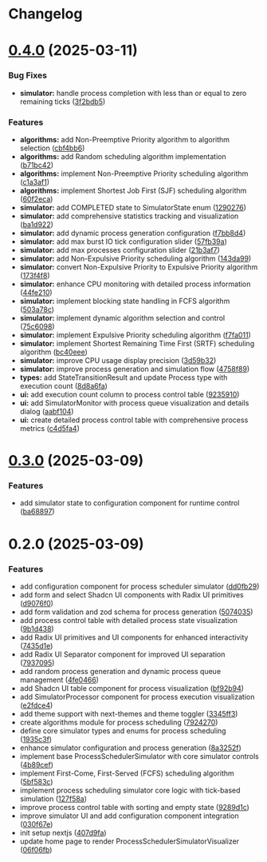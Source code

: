 # Changelog

# [0.4.0](https://github.com/EnderPuentes/ula-so-process-scheduler/compare/0.3.0...0.4.0) (2025-03-11)


### Bug Fixes

* **simulator:** handle process completion with less than or equal to zero remaining ticks ([3f2bdb5](https://github.com/EnderPuentes/ula-so-process-scheduler/commit/3f2bdb5eebe7b594b92223dba4a6dbb21e3e116e))


### Features

* **algorithms:** add Non-Preemptive Priority algorithm to algorithm selection ([cbf4bb6](https://github.com/EnderPuentes/ula-so-process-scheduler/commit/cbf4bb61c5a86b8e917988ea323ce740ee2b668f))
* **algorithms:** add Random scheduling algorithm implementation ([b71bc42](https://github.com/EnderPuentes/ula-so-process-scheduler/commit/b71bc42584a82511ddaaaf82f3f15b613bee6351))
* **algorithms:** implement Non-Preemptive Priority scheduling algorithm ([c1a3af1](https://github.com/EnderPuentes/ula-so-process-scheduler/commit/c1a3af1eb29e06fcfb9f2a2a2757e0f1fd293992))
* **algorithms:** implement Shortest Job First (SJF) scheduling algorithm ([60f2eca](https://github.com/EnderPuentes/ula-so-process-scheduler/commit/60f2eca1a87237c77b3899fced6234a8e88406f6))
* **simulator:** add COMPLETED state to SimulatorState enum ([1290276](https://github.com/EnderPuentes/ula-so-process-scheduler/commit/12902764f62e8c1c0cfaf83b50d44c3e35e76c5f))
* **simulator:** add comprehensive statistics tracking and visualization ([ba1d922](https://github.com/EnderPuentes/ula-so-process-scheduler/commit/ba1d92257b3b72b85bec007ed0e92d12c2fd46b3))
* **simulator:** add dynamic process generation configuration ([f7bb8d4](https://github.com/EnderPuentes/ula-so-process-scheduler/commit/f7bb8d495475a2d93a401178ecbec5228bdf29fb))
* **simulator:** add max burst IO tick configuration slider ([57fb39a](https://github.com/EnderPuentes/ula-so-process-scheduler/commit/57fb39a3831c32295fd84a7422574eec9c2a9064))
* **simulator:** add max processes configuration slider ([21b3af7](https://github.com/EnderPuentes/ula-so-process-scheduler/commit/21b3af74b0529ca2f05a3ac74d919c7ce7cc0e49))
* **simulator:** add Non-Expulsive Priority scheduling algorithm ([143da99](https://github.com/EnderPuentes/ula-so-process-scheduler/commit/143da99b19ca10cad2d462f80abd0c7ea2ecfc7f))
* **simulator:** convert Non-Expulsive Priority to Expulsive Priority algorithm ([173f4f8](https://github.com/EnderPuentes/ula-so-process-scheduler/commit/173f4f861896af446d4d5b58a0897e084335fbdf))
* **simulator:** enhance CPU monitoring with detailed process information ([44fe210](https://github.com/EnderPuentes/ula-so-process-scheduler/commit/44fe2100e6e6ef3eb59080649129b8e51823191c))
* **simulator:** implement blocking state handling in FCFS algorithm ([503a78c](https://github.com/EnderPuentes/ula-so-process-scheduler/commit/503a78ca9080897bbcb62805b32944ad87658467))
* **simulator:** implement dynamic algorithm selection and control ([75c6098](https://github.com/EnderPuentes/ula-so-process-scheduler/commit/75c609824a358bed84f30920b0a2f42c5ab19c65))
* **simulator:** implement Expulsive Priority scheduling algorithm ([f7fa011](https://github.com/EnderPuentes/ula-so-process-scheduler/commit/f7fa0112244c10e722ae6e86a516162ff881c9dc))
* **simulator:** implement Shortest Remaining Time First (SRTF) scheduling algorithm ([bc40eee](https://github.com/EnderPuentes/ula-so-process-scheduler/commit/bc40eeeb1ee35f0b15ac7597b9feb11fd2e8e090))
* **simulator:** improve CPU usage display precision ([3d59b32](https://github.com/EnderPuentes/ula-so-process-scheduler/commit/3d59b321a43d9dd98364572c311a6b7befc5097f))
* **simulator:** improve process generation and simulation flow ([4758f89](https://github.com/EnderPuentes/ula-so-process-scheduler/commit/4758f89f2350fa2626c1784772f58b098839a4f3))
* **types:** add StateTransitionResult and update Process type with execution count ([8d8a6fa](https://github.com/EnderPuentes/ula-so-process-scheduler/commit/8d8a6fa8e04c879d55dc0ef5aea8bc58faa3f97f))
* **ui:** add execution count column to process control table ([9235910](https://github.com/EnderPuentes/ula-so-process-scheduler/commit/92359107665d6e712b0216ac1163c5d8ba338041))
* **ui:** add SimulatorMonitor with process queue visualization and details dialog ([aabf104](https://github.com/EnderPuentes/ula-so-process-scheduler/commit/aabf10421f9f8fcad67722e527480caca8aa4eaf))
* **ui:** create detailed process control table with comprehensive process metrics ([c4d5fa4](https://github.com/EnderPuentes/ula-so-process-scheduler/commit/c4d5fa4b6f7ef0b5caeac35f8679955aea30b4d1))

# [0.3.0](https://github.com/EnderPuentes/ula-so-process-scheduler/compare/0.2.0...0.3.0) (2025-03-09)


### Features

* add simulator state to configuration component for runtime control ([ba68897](https://github.com/EnderPuentes/ula-so-process-scheduler/commit/ba6889746dea5546289093a9dfcc3606ab5cc009))

# 0.2.0 (2025-03-09)


### Features

* add configuration component for process scheduler simulator ([dd0fb29](https://github.com/EnderPuentes/ula-so-process-scheduler/commit/dd0fb29fcbc0fc70a0d2068dc9a63f5bb3e1e195))
* add form and select Shadcn UI components with Radix UI primitives ([d9076f0](https://github.com/EnderPuentes/ula-so-process-scheduler/commit/d9076f055b4668c397b303868665af1b353a2ee4))
* add form validation and zod schema for process generation ([5074035](https://github.com/EnderPuentes/ula-so-process-scheduler/commit/50740351b491e7532db59ff55229921218b897e0))
* add process control table with detailed process state visualization ([9b1d438](https://github.com/EnderPuentes/ula-so-process-scheduler/commit/9b1d4385ef9b4452cf25990e493c74e72789a49a))
* add Radix UI primitives and UI components for enhanced interactivity ([7435d1e](https://github.com/EnderPuentes/ula-so-process-scheduler/commit/7435d1e095d37cc8de7a45ca21094d9751dbb703))
* add Radix UI Separator component for improved UI separation ([7937095](https://github.com/EnderPuentes/ula-so-process-scheduler/commit/7937095753039b2c03e012b62172ac6487af8e4f))
* add random process generation and dynamic process queue management ([4fe0466](https://github.com/EnderPuentes/ula-so-process-scheduler/commit/4fe0466f7b76a89a37c6935d543a2660dd3c0447))
* add Shadcn UI table component for process visualization ([bf92b94](https://github.com/EnderPuentes/ula-so-process-scheduler/commit/bf92b94380d36404016f66a85ac93f293dcdaeb4))
* add SimulatorProcessor component for process execution visualization ([e2fdce4](https://github.com/EnderPuentes/ula-so-process-scheduler/commit/e2fdce4fbc11787db334bcb2d631c722c9fa009b))
* add theme support with next-themes and theme toggler ([3345ff3](https://github.com/EnderPuentes/ula-so-process-scheduler/commit/3345ff322be4271d935f9a648014b537441888d5))
* create algorithms module for process scheduling ([7924270](https://github.com/EnderPuentes/ula-so-process-scheduler/commit/792427050cfca6ddb02bb6821ff73ded20cac71c))
* define core simulator types and enums for process scheduling ([1935c3f](https://github.com/EnderPuentes/ula-so-process-scheduler/commit/1935c3f31c629acdfd7952b20a127e03ec348bc5))
* enhance simulator configuration and process generation ([8a3252f](https://github.com/EnderPuentes/ula-so-process-scheduler/commit/8a3252f1e9a35471eaadce47bf98ee7ad3ee5b00))
* implement base ProcessSchedulerSimulator with core simulator controls ([4b89cef](https://github.com/EnderPuentes/ula-so-process-scheduler/commit/4b89cef1719e562326c088d659bbf21ab7b47dc0))
* implement First-Come, First-Served (FCFS) scheduling algorithm ([5bf583c](https://github.com/EnderPuentes/ula-so-process-scheduler/commit/5bf583c4122ee9f4a9444b3679dffc4ea03ee616))
* implement process scheduling simulator core logic with tick-based simulation ([127f58a](https://github.com/EnderPuentes/ula-so-process-scheduler/commit/127f58a4abbd31978587cba181aa28e87132d343))
* improve process control table with sorting and empty state ([9289d1c](https://github.com/EnderPuentes/ula-so-process-scheduler/commit/9289d1c24250109becfa40853a42bb48ab1bcd57))
* improve simulator UI and add configuration component integration ([030f67e](https://github.com/EnderPuentes/ula-so-process-scheduler/commit/030f67e346cd4488aa1aaf17afdc9cf74a85fa83))
* init setup nextjs ([407d9fa](https://github.com/EnderPuentes/ula-so-process-scheduler/commit/407d9fa253242738621b007a5179b12bca65fd72))
* update home page to render ProcessSchedulerSimulatorVisualizer ([06f06fb](https://github.com/EnderPuentes/ula-so-process-scheduler/commit/06f06fba6dc4b11a4829a441525b73c9eb212ebc))
